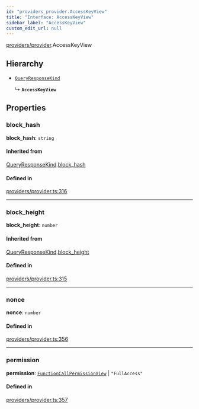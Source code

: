 ```yaml
---
id: "providers_provider.AccessKeyView"
title: "Interface: AccessKeyView"
sidebar_label: "AccessKeyView"
custom_edit_url: null
---
```


[providers/provider](../modules/providers_provider.md).AccessKeyView

## Hierarchy

- [`QueryResponseKind`](providers_provider.QueryResponseKind.md)

  ↳ **`AccessKeyView`**

## Properties

### block\_hash

 **block\_hash**: `string`

#### Inherited from

[QueryResponseKind](providers_provider.QueryResponseKind.md).[block_hash](providers_provider.QueryResponseKind.md#block_hash)

#### Defined in

[providers/provider.ts:316](https://github.com/maxhr/near--near-api-js/blob/81563440/packages/near-api-js/src/providers/provider.ts#L316)

___

### block\_height

 **block\_height**: `number`

#### Inherited from

[QueryResponseKind](providers_provider.QueryResponseKind.md).[block_height](providers_provider.QueryResponseKind.md#block_height)

#### Defined in

[providers/provider.ts:315](https://github.com/maxhr/near--near-api-js/blob/81563440/packages/near-api-js/src/providers/provider.ts#L315)

___

### nonce

 **nonce**: `number`

#### Defined in

[providers/provider.ts:356](https://github.com/maxhr/near--near-api-js/blob/81563440/packages/near-api-js/src/providers/provider.ts#L356)

___

### permission

 **permission**: [`FunctionCallPermissionView`](providers_provider.FunctionCallPermissionView.md) \| ``"FullAccess"``

#### Defined in

[providers/provider.ts:357](https://github.com/maxhr/near--near-api-js/blob/81563440/packages/near-api-js/src/providers/provider.ts#L357)
